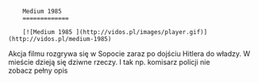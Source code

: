 
        Medium 1985 
        =============
        
        [![Medium 1985 ](http://vidos.pl/images/player.gif)](http://vidos.pl/medium-1985)
        
        
 Akcja filmu rozgrywa się w Sopocie zaraz po dojściu Hitlera do władzy. W mieście dzieją się dziwne rzeczy. I tak np. komisarz policji nie zobacz pełny opis
    
